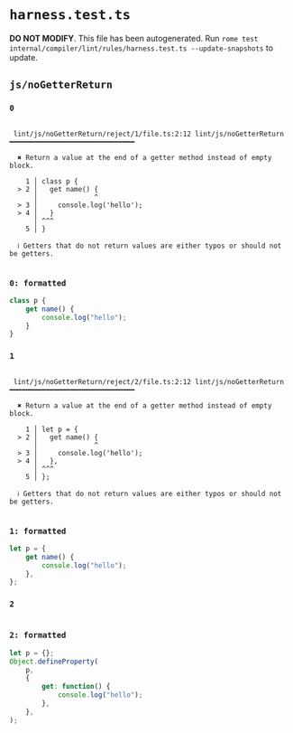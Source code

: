 # `harness.test.ts`

**DO NOT MODIFY**. This file has been autogenerated. Run `rome test internal/compiler/lint/rules/harness.test.ts --update-snapshots` to update.

## `js/noGetterReturn`

### `0`

```

 lint/js/noGetterReturn/reject/1/file.ts:2:12 lint/js/noGetterReturn ━━━━━━━━━━━━━━━━━━━━━━━━━━━━━━━

  ✖ Return a value at the end of a getter method instead of empty block.

    1 │ class p {
  > 2 │   get name() {
      │              ^
  > 3 │     console.log('hello');
  > 4 │   }
      │ ^^^
    5 │ }

  ℹ Getters that do not return values are either typos or should not be getters.


```

### `0: formatted`

```ts
class p {
	get name() {
		console.log("hello");
	}
}

```

### `1`

```

 lint/js/noGetterReturn/reject/2/file.ts:2:12 lint/js/noGetterReturn ━━━━━━━━━━━━━━━━━━━━━━━━━━━━━━━

  ✖ Return a value at the end of a getter method instead of empty block.

    1 │ let p = {
  > 2 │   get name() {
      │              ^
  > 3 │     console.log('hello');
  > 4 │   },
      │ ^^^
    5 │ };

  ℹ Getters that do not return values are either typos or should not be getters.


```

### `1: formatted`

```ts
let p = {
	get name() {
		console.log("hello");
	},
};

```

### `2`

```

```

### `2: formatted`

```ts
let p = {};
Object.defineProperty(
	p,
	{
		get: function() {
			console.log("hello");
		},
	},
);

```
